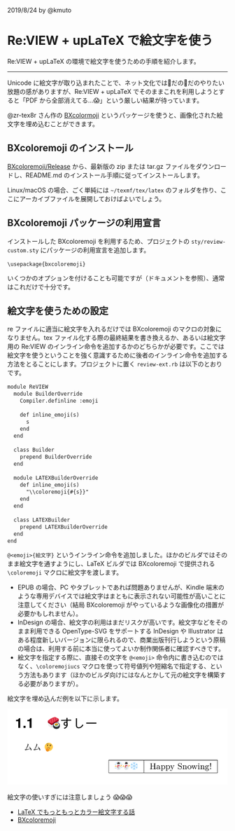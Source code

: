 2019/8/24 by @kmuto

# Re:VIEW + upLaTeX で絵文字を使う

Re:VIEW + upLaTeX の環境で絵文字を使うための手順を紹介します。

----

Unicode に絵文字が取り込まれたことで、ネット文化では🍣だの🤔だのやりたい放題の感がありますが、Re:VIEW + upLaTeX でそのままこれを利用しようとすると「PDF から全部消えてる…😱」という厳しい結果が待っています。

@zr-tex8r さん作の [BXcolormoji](https://github.com/zr-tex8r/BXcoloremoji/) というパッケージを使うと、画像化された絵文字を埋め込むことができます。

## BXcoloremoji のインストール
[BXcoloremoji/Release](https://github.com/zr-tex8r/BXcoloremoji/releases) から、最新版の zip または tar.gz ファイルをダウンロードし、README.md のインストール手順に従ってインストールします。

Linux/macOS の場合、ごく単純には `~/texmf/tex/latex` のフォルダを作り、ここにアーカイブファイルを展開しておけばよいでしょう。

## BXcoloremoji パッケージの利用宣言
インストールした BXcoloremoji を利用するため、プロジェクトの `sty/review-custom.sty` にパッケージの利用宣言を追加します。

```
\usepackage{bxcoloremoji}
```

いくつかのオプションを付けることも可能ですが（ドキュメントを参照）、通常はこれだけで十分です。

## 絵文字を使うための設定
re ファイルに適当に絵文字を入れるだけでは BXcoloremoji のマクロの対象になりません。tex ファイル化する際の最終結果を書き換えるか、あるいは絵文字用の Re:VIEW のインライン命令を追加するかのどちらかが必要です。ここでは絵文字を使うということを強く意識するために後者のインライン命令を追加する方法をとることにします。プロジェクトに置く `review-ext.rb` は以下のとおりです。

```
module ReVIEW
  module BuilderOverride
    Compiler.definline :emoji

    def inline_emoji(s)
      s
    end
  end

  class Builder
    prepend BuilderOverride
  end

  module LATEXBuilderOverride
    def inline_emoji(s)
      "\\coloremoji{#{s}}"
    end
  end

  class LATEXBuilder
    prepend LATEXBuilderOverride
  end
end
```

`@<emoji>{絵文字}` というインライン命令を追加しました。ほかのビルダではそのまま絵文字を通すようにし、LaTeX ビルダでは BXcoloremoji で提供される `\coloremoji` マクロに絵文字を渡します。

- EPUB の場合、PC やタブレットであれば問題ありませんが、Kindle 端末のような専用デバイスでは絵文字はまともに表示されない可能性が高いことに注意してください（結局 BXcoloremoji がやっているような画像化の措置が必要かもしれません）。
- InDesign の場合、絵文字の利用はまだリスクが高いです。絵文字などをそのまま利用できる OpenType-SVG をサポートする InDesign や Illustrator はある程度新しいバージョンに限られるので、商業出版刊行しようという原稿の場合は、利用する前に本当に使ってよいか制作関係者に確認すべきです。
- 絵文字を指定する際に、直接その文字を `@<emoji>` 命令内に書き込むのではなく、`\coloremojiucs` マクロを使って符号値列や短縮名で指定する、という方法もあります（ほかのビルダ向けにはなんとかして元の絵文字を構築する必要がありますが）。

絵文字を埋め込んだ例を以下に示します。

![絵文字の利用例](images/emoji.png)

絵文字の使いすぎには注意しましょう 😱😱😱

- [LaTeX でもっともっとカラー絵文字する話](https://zrbabbler.hatenablog.com/entry/20160504/1462330427)
- [BXcoloremoji](https://github.com/zr-tex8r/BXcoloremoji)
